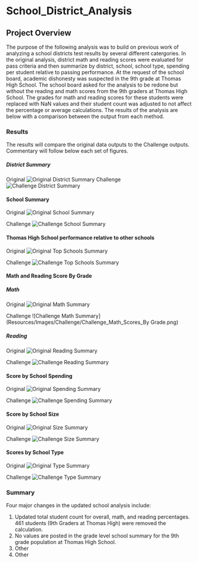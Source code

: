 # School_District_Analysis

## Project Overview
The purpose of the following analysis was to build on previous work of analyzing a school districts test results by several different catergories.  In the original analysis, district math and reading scores were evaluated for pass criteria and then summarize by district, school, school type, spending per student relative to passing performance.  At the request of the school board, academic dishonesty was suspected in the 9th grade at Thomas High School.  The school board asked for the analysis to be redone but without the reading and math scores from the 9th graders at Thomas High School.  The grades for math and reading scores for these students were replaced with NaN values and their student count was adjusted to not affect the percentage or average calculations.  The results of the analysis are below with a comparison between the output from each method.
### Results
The results will compare the original data outputs to the Challenge outputs.  Commentary will follow below each set of figures.

##### District Summary
Original ![Original District Summary](Resources/Images/Original/Original_District_Summary.png)
Challenge ![Challenge District Summary](Resources/Images/Challenge/Challenge_District_Summary.png)
#### School Summary

Original ![Original School Summary](Resources/Images/Original/Original_School_Summary.png)

Challenge ![Challenge School Summary](Resources/Images/Challenge/Challenge_School_Summary.png)
#### Thomas High School performance relative to other schools

Original ![Original Top Schools Summary](Resources/Images/Original/Original_Top_5_Performing_Schools.png)

Challenge ![Challenge Top Schools Summary](Resources/Images/Challenge/Challenge_Top_5_Performing_Schools.png)
#### Math and Reading Score By Grade

##### Math
Original ![Original Math Summary](Resources/Images/Original/Original_Math_scores_by_grade.png)

Challenge ![Challenge Math Summary](Resources/Images/Challenge/Challenge_Math_Scores_By Grade.png)

##### Reading

Original ![Original Reading Summary](Resources/Images/Original/Original_Reading_Scores_by_Grade.png)

Challenge ![Challenge Reading Summary](Resources/Images/Challenge/Challenge_Reading_Score_by_Grade.png)

#### Score by School Spending

Original ![Original Spending Summary](Resources/Images/Original/Original_Spending_Summary.png)

Challenge ![Challenge Spending Summary](Resources/Images/Challenge/Challenge_Spending_Summary.png)

#### Score by School Size

Original ![Original Size Summary](Resources/Images/Original/Original_Size_Summary.png)

Challenge ![Challenge Size Summary](Resources/Images/Challenge/Challenge_Size_Summary.png)


#### Scores by School Type

Original ![Original Type Summary](Resources/Images/Original/Original_Type_Summary.png)

Challenge ![Challenge Type Summary](Resources/Images/Challenge/Challenge_Type_Summary.png)


### Summary
Four major changes in the updated school analysis include:
1) Updated total student count for overall, math, and reading percentages.  461 students (9th Graders at Thomas High) were removed the calculation.
2) No values are posted in the grade level school summary for the 9th grade population at Thomas High School.
3) Other
4) Other



